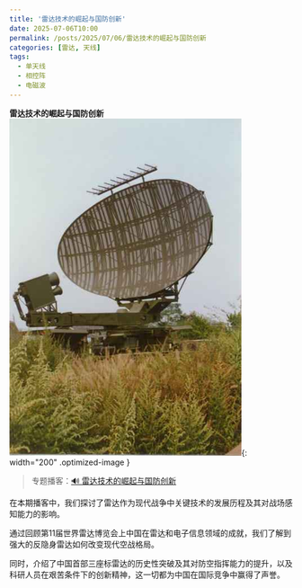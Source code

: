 ```yaml
---
title: '雷达技术的崛起与国防创新'
date: 2025-07-06T10:00
permalink: /posts/2025/07/06/雷达技术的崛起与国防创新
categories: [雷达, 天线]
tags:
  - 单天线
  - 相控阵
  - 电磁波 
---
```


**雷达技术的崛起与国防创新**  
![雷达](/images/posts/JY9.jpg){: width="200" .optimized-image }


> 专题播客：[🔊 雷达技术的崛起与国防创新](https://monica.im/ai-podcast/share?id=0c131291-5278-482c-ac0f-a408c6ec899c)

在本期播客中，我们探讨了雷达作为现代战争中关键技术的发展历程及其对战场感知能力的影响。

通过回顾第11届世界雷达博览会上中国在雷达和电子信息领域的成就，我们了解到强大的反隐身雷达如何改变现代空战格局。

同时，介绍了中国首部三座标雷达的历史性突破及其对防空指挥能力的提升，以及科研人员在艰苦条件下的创新精神，这一切都为中国在国际竞争中赢得了声誉。